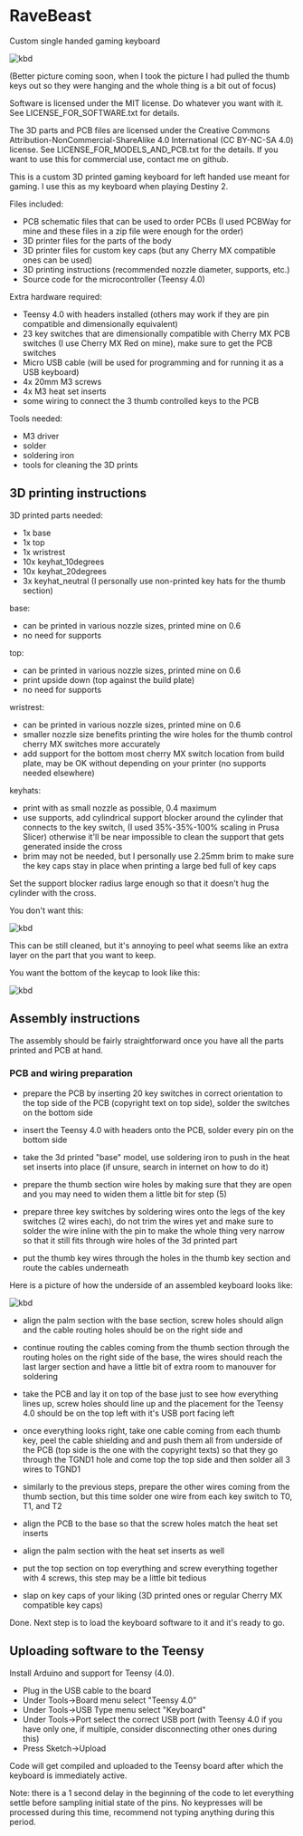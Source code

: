 # RaveBeast
Custom single handed gaming keyboard

![kbd](https://github.com/flamepygmy/RaveBeast/blob/main/pictures/fully_assembled.jpg?raw=true)

(Better picture coming soon, when I took the picture I had pulled the thumb keys out so they were hanging
 and the whole thing is a bit out of focus)

Software is licensed under the MIT license. Do whatever you want with it. See LICENSE_FOR_SOFTWARE.txt for details.

The 3D parts and PCB files are licensed under the Creative Commons Attribution-NonCommercial-ShareAlike 4.0 International (CC BY-NC-SA 4.0) license. See LICENSE_FOR_MODELS_AND_PCB.txt for the details. If you want to use this for commercial use, contact me on github.

This is a custom 3D printed gaming keyboard for left handed use meant for gaming. I use this as my keyboard when playing Destiny 2.

Files included:
   - PCB schematic files that can be used to order PCBs (I used PCBWay for mine and these files in a zip file were enough for the order)
   - 3D printer files for the parts of the body
   - 3D printer files for custom key caps (but any Cherry MX compatible ones can be used)
   - 3D printing instructions (recommended nozzle diameter, supports, etc.)
   - Source code for the microcontroller (Teensy 4.0)

Extra hardware required:
   - Teensy 4.0 with headers installed (others may work if they are pin compatible and dimensionally equivalent)
   - 23 key switches that are dimensionally compatible with Cherry MX PCB switches (I use Cherry MX Red on mine),
     make sure to get the PCB switches
   - Micro USB cable (will be used for programming and for running it as a USB keyboard)
   - 4x 20mm M3 screws
   - 4x M3 heat set inserts
   - some wiring to connect the 3 thumb controlled keys to the PCB
    
Tools needed:
   - M3 driver
   - solder
   - soldering iron
   - tools for cleaning the 3D prints

## 3D printing instructions

3D printed parts needed:
 - 1x base
 - 1x top
 - 1x wristrest
 - 10x keyhat_10degrees
 - 10x keyhat_20degrees
 - 3x keyhat_neutral (I personally use non-printed key hats for the thumb section)

base:
  - can be printed in various nozzle sizes, printed mine on 0.6
  - no need for supports

top:
  - can be printed in various nozzle sizes, printed mine on 0.6
  - print upside down (top against the build plate)
  - no need for supports

wristrest:
  - can be printed in various nozzle sizes, printed mine on 0.6
  - smaller nozzle size benefits printing the wire holes for the thumb control cherry MX switches more accurately
  - add support for the bottom most cherry MX switch location from build plate,
    may be OK without depending on your printer (no supports needed elsewhere)

keyhats:
  - print with as small nozzle as possible, 0.4 maximum
  - use supports, add cylindrical support blocker around the cylinder that connects to the key switch, (I used 35%-35%-100% scaling in Prusa Slicer)
    otherwise it'll be near impossible to clean the support that gets generated inside the cross
  - brim may not be needed, but I personally use 2.25mm brim to make sure the key caps stay in place when printing a large bed full of key caps

Set the support blocker radius large enough so that it doesn't hug the cylinder with the cross.

You don't want this:

![kbd](https://github.com/flamepygmy/RaveBeast/blob/main/pictures/30_radius_support_blocker.png?raw=true)

This can be still cleaned, but it's annoying to peel what seems like an extra layer on the part that you want to keep.

You want the bottom of the keycap to look like this:

![kbd](https://github.com/flamepygmy/RaveBeast/blob/main/pictures/35_radius_support_blocker.png?raw=true)

## Assembly instructions

The assembly should be fairly straightforward once you have all the parts printed and PCB at hand.

### PCB and wiring preparation

- prepare the PCB by inserting 20 key switches in correct orientation to the top side of the PCB (copyright text on top side), solder the switches on the bottom side

- insert the Teensy 4.0 with headers onto the PCB, solder every pin on the bottom side

- take the 3d printed "base" model, use soldering iron to push in the heat set inserts into place (if unsure, search in internet on how to do it)

- prepare the thumb section wire holes by making sure that they are open and you may need to widen them a little bit for step (5)

- prepare three key switches by soldering wires onto the legs of the key switches (2 wires each), do not trim the wires yet
  and make sure to solder the wire inline with the pin to make the whole thing very narrow so that it still fits through wire holes of the 3d printed part

- put the thumb key wires through the holes in the thumb key section and route the cables underneath

Here is a picture of how the underside of an assembled keyboard looks like:

![kbd](https://github.com/flamepygmy/RaveBeast/blob/main/pictures/cable_routing_bottom.jpg?raw=true)

- align the palm section with the base section, screw holes should align and the cable routing holes should be on the right side and

- continue routing the cables coming from the thumb section through the routing holes on the right side of the base, the wires should
  reach the last larger section and have a little bit of extra room to manouver for soldering

- take the PCB and lay it on top of the base just to see how everything lines up, screw holes should line up and the placement for the
  Teensy 4.0 should be on the top left with it's USB port facing left

- once everything looks right, take one cable coming from each thumb key, peel the cable shielding and and push them all from underside
  of the PCB (top side is the one with the copyright texts) so that they go through the TGND1 hole and come top the top side and then
  solder all 3 wires to TGND1

- similarly to the previous steps, prepare the other wires coming from the thumb section, but this time solder one wire from each key
  switch to T0, T1, and T2
  
- align the PCB to the base so that the screw holes match the heat set inserts

- align the palm section with the heat set inserts as well

- put the top section on top everything and screw everything together with 4 screws, this step may be a little bit tedious

- slap on key caps of your liking (3D printed ones or regular Cherry MX compatible key caps)

Done. Next step is to load the keyboard software to it and it's ready to go. 

## Uploading software to the Teensy

Install Arduino and support for Teensy (4.0).

- Plug in the USB cable to the board
- Under Tools->Board menu select "Teensy 4.0"
- Under Tools->USB Type menu select "Keyboard"
- Under Tools->Port select the correct USB port (with Teensy 4.0 if you have only one, if multiple, consider disconnecting other ones during this)
- Press Sketch->Upload

Code will get compiled and uploaded to the Teensy board after which the keyboard is immediately active.

Note: there is a 1 second delay in the beginning of the code to let everything settle before sampling initial state of the pins.
      No keypresses will be processed during this time, recommend not typing anything during this period.


 
